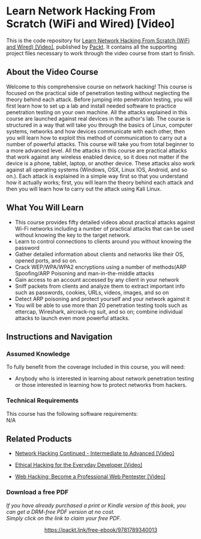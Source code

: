 


# Learn Network Hacking From Scratch (WiFi and Wired) [Video]
This is the code repository for [Learn Network Hacking From Scratch (WiFi and Wired) [Video]](https://www.packtpub.com/application-development/learn-network-hacking-scratch-wifi-and-wired-video), published by [Packt](https://www.packtpub.com/?utm_source=github). It contains all the supporting project files necessary to work through the video course from start to finish.
## About the Video Course
Welcome to this comprehensive course on network hacking! This course is focused on the practical side of penetration testing without neglecting the theory behind each attack. Before jumping into penetration testing, you will first learn how to set up a lab and install needed software to practice penetration testing on your own machine. All the attacks explained in this course are launched against real devices in the author's lab. The course is structured in a way that will take you through the basics of Linux, computer systems, networks and how devices communicate with each other, then you will learn how to exploit this method of communication to carry out a number of powerful attacks. This course will take you from total beginner to a more advanced level. All the attacks in this course are practical attacks that work against any wireless enabled device, so it does not matter if the device is a phone, tablet, laptop, or another device. These attacks also work against all operating systems (Windows, OSX, Linux IOS, Android, and so on.). Each attack is explained in a simple way first so that you understand how it actually works; first, you will learn the theory behind each attack and then you will learn how to carry out the attack using Kali Linux.
<H2>What You Will Learn</H2>
<DIV class=book-info-will-learn-text>
<UL>
<LI> This course provides fifty detailed videos about practical attacks against Wi-Fi networks including a number of practical attacks that can be used without knowing the key to the target network.</LI>
<LI> Learn to control connections to clients around you without knowing the password</LI>
<LI> Gather detailed information about clients and networks like their OS, opened ports, and so on.</LI>
<LI> Crack WEP/WPA/WPA2 encryptions using a number of methods(ARP Spoofing/ARP Poisoning and man-in-the-middle attacks</LI>
<LI> Gain access to an account accessed by any client in your network</LI>
  <LI> Sniff packets from clients and analyze them to extract important info such as passwords, cookies, URLs, videos, images, and so on</LI>
  <LI> Detect ARP poisoning and protect yourself and your network against it</LI>
  <LI> You will be able to use more than 20 penetration testing tools such as ettercap, Wireshark, aircrack-ng suit, and so on; combine individual attacks to launch even more powerful attacks.</LI>
</UL></DIV>

## Instructions and Navigation
### Assumed Knowledge
To fully benefit from the coverage included in this course, you will need:<br/>
<DIV class=book-info-will-learn-text>
<UL>
<LI> Anybody who is interested in learning about network penetration testing or those interested in learning how to protect networks from hackers.</LI>
</UL>
<DIV>

### Technical Requirements
This course has the following software requirements:<br/>
N/A

## Related Products
* [Network Hacking Continued - Intermediate to Advanced [Video]](https://www.packtpub.com/application-development/network-hacking-continued-intermediate-advanced-video)

* [Ethical Hacking for the Everyday Developer [Video]](https://www2.packtpub.com/networking-and-servers/ethical-hacking-everyday-developer-video)

* [Web Hacking: Become a Professional Web Pentester [Video]](https://www.packtpub.com/application-development/web-hacking-become-professional-web-pentester-video)
### Download a free PDF

 <i>If you have already purchased a print or Kindle version of this book, you can get a DRM-free PDF version at no cost.<br>Simply click on the link to claim your free PDF.</i>
<p align="center"> <a href="https://packt.link/free-ebook/9781789340013">https://packt.link/free-ebook/9781789340013 </a> </p>